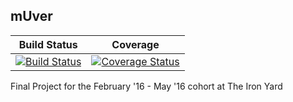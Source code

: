 
## mUver

Build Status | Coverage
--- | ---
[![Build Status](https://travis-ci.org/kjmullen/mUver.svg?branch=master)](https://travis-ci.org/kjmullen/mUver) | [![Coverage Status](https://coveralls.io/repos/github/kjmullen/mUver/badge.svg?branch=master)](https://coveralls.io/github/kjmullen/mUver?branch=master)

Final Project for the February '16 - May '16 cohort at The Iron Yard

